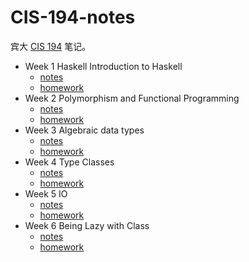 # CIS-194-notes

宾大 [CIS 194](http://www.seas.upenn.edu/~cis194/spring15/) 笔记。

* Week 1 Haskell Introduction to Haskell
    * [notes](chapter1/notes.md)
    * [homework](chapter1/homework.md)
* Week 2 Polymorphism and Functional Programming
    * [notes](chapter2/notes.md)
    * [homework](chapter2/homework.md)
* Week 3 Algebraic data types
    * [notes](chapter3/notes.md)
    * [homework](chapter3/homework.md)
* Week 4 Type Classes
    * [notes](chapter4/notes.md)
    * [homework](chapter4/homework.md)
* Week 5 IO
    * [notes](chapter5/notes.md)
    * [homework](chapter5/homework.md)
* Week 6 Being Lazy with Class
    * [notes](chapter6/notes.md)
    * [homework](chapter6/homework.md)